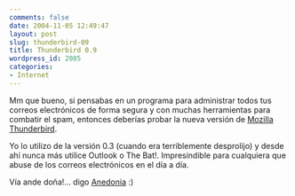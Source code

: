 ```yaml
---
comments: false
date: 2004-11-05 12:49:47
layout: post
slug: thunderbird-09
title: Thunderbird 0.9
wordpress_id: 2085
categories:
- Internet
---
```


Mm que bueno, si pensabas en un programa para administrar todos tus correos electrónicos de forma segura y con muchas herramientas para combatir el spam, entonces deberías probar la nueva versión de [Mozilla Thunderbird](http://www.mozilla.org/products/thunderbird/).





Yo lo utilizo de la versión 0.3 (cuando era terriblemente desprolijo) y desde ahí nunca más utilice Outlook o The Bat!. Impresindible para cualquiera que abuse de los correos electrónicos en el día a día.





Vía ande doña!… digo [Anedonia](http://www.anedonia.net) :)




 
